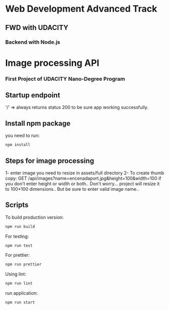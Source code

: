 # Web Development Advanced Track
## FWD with UDACITY
### Backend with Node.js 
# Image processing API
### First Project of UDACITY Nano-Degree Program

## Startup endpoint
'/' => always returns status 200 to be sure app working successfully.

## Install npm package
you need to run:
```bash
npm install
```

## Steps for image processing
1- enter image you need to resize in assets/full directory
2- To create thumb copy:
GET /api/images?name=encenadaport.jpg&height=100&width=100
if you don't enter height or width or both..
Don't worry... project will resize it to 100*100 dimensions..
But be sure to enter valid image name..


## Scripts


To build production version:
```bash
npm run build
```

For testing:
```bash
npm run test
```

For prettier:
```bash
npm run prettier
```
Using lint:
```bash
npm run lint
```

run application:
```bash
npm run start
```




